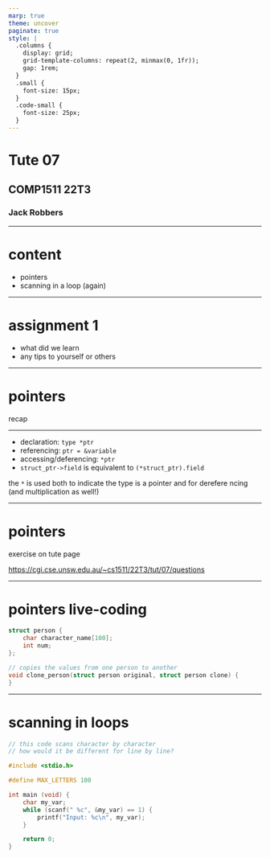 ```yaml
---
marp: true
theme: uncover
paginate: true
style: |
  .columns {
    display: grid;
    grid-template-columns: repeat(2, minmax(0, 1fr));
    gap: 1rem;
  }
  .small {
    font-size: 15px;
  }
  .code-small {
    font-size: 25px;
  }
---
```


# Tute 07
## COMP1511 22T3
### Jack Robbers

---

# content

* pointers
* scanning in a loop (again)

---

# assignment 1

* what did we learn
* any tips to yourself or others

---

# pointers

recap

---

* declaration: `type *ptr`
* referencing: `ptr = &variable`
* accessing/deferencing: `*ptr`
* `struct_ptr->field` is equivalent to `(*struct_ptr).field`    

the `*` is used both to indicate the type is a pointer and for derefere ncing (and multiplication as well!)

---

# pointers

exercise on tute page

https://cgi.cse.unsw.edu.au/~cs1511/22T3/tut/07/questions

---

# pointers live-coding

```c
struct person {
    char character_name[100];
    int num;
};

// copies the values from one person to another
void clone_person(struct person original, struct person clone) {
}
```

---

# scanning in loops

```c
// this code scans character by character
// how would it be different for line by line?

#include <stdio.h>

#define MAX_LETTERS 100

int main (void) {
    char my_var;
    while (scanf(" %c", &my_var) == 1) {
        printf("Input: %c\n", my_var);
    }

    return 0;
}
```
